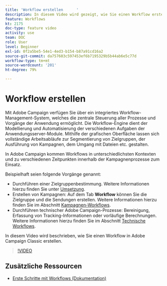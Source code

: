 ```yaml
---
title: 'Workflow erstellen      '
description: In diesem Video wird gezeigt, wie Sie einen Workflow erstellen.
feature: Workflows
kt: 2175
doc-type: feature video
activity: use
team: DOC
role: User
level: Beginner
exl-id: 0f2a5be5-54e1-4ed3-b154-b87a91cd16a2
source-git-commit: da757603c597453ef6b7195329b5b44ab6e5c77d
workflow-type: tm+mt
source-wordcount: '201'
ht-degree: 79%

---
```


# Workflow erstellen      

Mit Adobe Campaign verfügen Sie über ein integriertes Workflow-Management-System, welches die zentrale Steuerung aller Prozesse und Vorgänge der Anwendung ermöglicht. Die Workflow-Engine dient der Modellierung und Automatisierung der verschiedenen Aufgaben der Anwendungsserver-Module. Mithilfe der grafischen Oberfläche lassen sich vollständige Arbeitsabläufe zur Segmentierung von Zielgruppen, der Ausführung von Kampagnen, dem Umgang mit Dateien etc. gestalten.

In Adobe Campaign kommen Workflows in unterschiedlichsten Kontexten und zu verschiedenen Zeitpunkten innerhalb der Kampagnenprozesse zum Einsatz.

Beispielhaft seien folgende Vorgänge genannt:

* Durchführen einer Zielgruppenbestimmung. Weitere Informationen hierzu finden Sie unter [Umsetzung](https://docs.adobe.com/content/help/en/campaign-classic/using/automating-with-workflows/general-operation/building-a-workflow.html#Implementation_steps_).
* Erstellen von Kampagnen: Auf dem Tab **Workflow** können Sie die Zielgruppe und die Sendungen erstellen. Weitere Informationen hierzu finden Sie im Abschnitt [Kampagnen-Workflows](https://docs.adobe.com/content/help/de-DE/campaign-classic/using/automating-with-workflows/general-operation/building-a-workflow.html#campaign-workflows).
* Durchführen technischer Adobe Campaign-Prozesse: Bereinigung, Erfassung von Tracking-Informationen oder vorläufige Berechnungen. Weitere Informationen hierzu finden Sie im Abschnitt [Technische Workflows](https://docs.adobe.com/content/help/de-DE/campaign-classic/using/automating-with-workflows/general-operation/building-a-workflow.html#technical-workflows).

In diesem Video wird beschrieben, wie Sie einen Workflow in Adobe Campaign Classic erstellen.

>[!VIDEO](https://video.tv.adobe.com/v/25559?quality=12)

## Zusätzliche Ressourcen

* [Erste Schritte mit Workflows (Dokumentation)](https://experienceleague.adobe.com/docs/campaign-classic/using/automating-with-workflows/introduction/about-workflows.html?lang=de)

